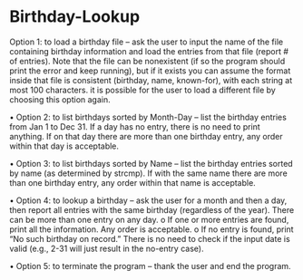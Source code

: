# Birthday-Lookup

Option 1: to load a birthday file – ask the user to input the name of the file containing birthday
information and load the entries from that file (report # of entries). Note that the file can be nonexistent (if so the program should print the error and keep running), but if it exists you can assume
the format inside that file is consistent (birthday, name, known-for), with each string at most 100
characters. it is possible for the user to load a different file by choosing this option again.

• Option 2: to list birthdays sorted by Month-Day – list the birthday entries from Jan 1 to Dec 31.
If a day has no entry, there is no need to print anything. If on that day there are more than one
birthday entry, any order within that day is acceptable.

• Option 3: to list birthdays sorted by Name – list the birthday entries sorted by name (as
determined by strcmp). If with the same name there are more than one birthday entry, any order
within that name is acceptable.

• Option 4: to lookup a birthday – ask the user for a month and then a day, then report all entries
with the same birthday (regardless of the year). There can be more than one entry on any day.
o If one or more entries are found, print all the information. Any order is acceptable.
o If no entry is found, print “No such birthday on record.”
There is no need to check if the input date is valid (e.g., 2-31 will just result in the no-entry case).

• Option 5: to terminate the program – thank the user and end the program.

